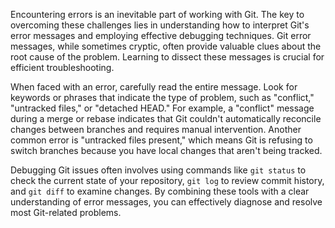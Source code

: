 Encountering errors is an inevitable part of working with Git. The key to overcoming these challenges lies in understanding how to interpret Git's error messages and employing effective debugging techniques. Git error messages, while sometimes cryptic, often provide valuable clues about the root cause of the problem. Learning to dissect these messages is crucial for efficient troubleshooting.

When faced with an error, carefully read the entire message. Look for keywords or phrases that indicate the type of problem, such as "conflict," "untracked files," or "detached HEAD." For example, a "conflict" message during a merge or rebase indicates that Git couldn't automatically reconcile changes between branches and requires manual intervention. Another common error is "untracked files present," which means Git is refusing to switch branches because you have local changes that aren't being tracked.

Debugging Git issues often involves using commands like `git status` to check the current state of your repository, `git log` to review commit history, and `git diff` to examine changes. By combining these tools with a clear understanding of error messages, you can effectively diagnose and resolve most Git-related problems.